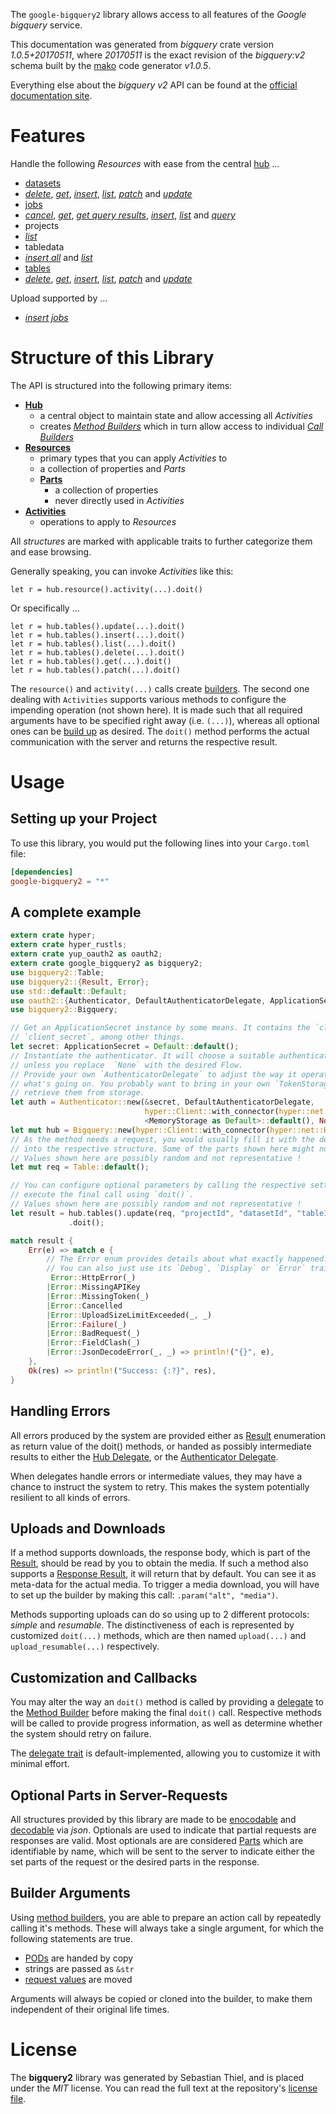 <!---
DO NOT EDIT !
This file was generated automatically from 'src/mako/api/README.md.mako'
DO NOT EDIT !
-->
The `google-bigquery2` library allows access to all features of the *Google bigquery* service.

This documentation was generated from *bigquery* crate version *1.0.5+20170511*, where *20170511* is the exact revision of the *bigquery:v2* schema built by the [mako](http://www.makotemplates.org/) code generator *v1.0.5*.

Everything else about the *bigquery* *v2* API can be found at the
[official documentation site](https://cloud.google.com/bigquery/).
# Features

Handle the following *Resources* with ease from the central [hub](https://docs.rs/google-bigquery2/1.0.5+20170511/google_bigquery2/struct.Bigquery.html) ... 

* [datasets](https://docs.rs/google-bigquery2/1.0.5+20170511/google_bigquery2/struct.Dataset.html)
 * [*delete*](https://docs.rs/google-bigquery2/1.0.5+20170511/google_bigquery2/struct.DatasetDeleteCall.html), [*get*](https://docs.rs/google-bigquery2/1.0.5+20170511/google_bigquery2/struct.DatasetGetCall.html), [*insert*](https://docs.rs/google-bigquery2/1.0.5+20170511/google_bigquery2/struct.DatasetInsertCall.html), [*list*](https://docs.rs/google-bigquery2/1.0.5+20170511/google_bigquery2/struct.DatasetListCall.html), [*patch*](https://docs.rs/google-bigquery2/1.0.5+20170511/google_bigquery2/struct.DatasetPatchCall.html) and [*update*](https://docs.rs/google-bigquery2/1.0.5+20170511/google_bigquery2/struct.DatasetUpdateCall.html)
* [jobs](https://docs.rs/google-bigquery2/1.0.5+20170511/google_bigquery2/struct.Job.html)
 * [*cancel*](https://docs.rs/google-bigquery2/1.0.5+20170511/google_bigquery2/struct.JobCancelCall.html), [*get*](https://docs.rs/google-bigquery2/1.0.5+20170511/google_bigquery2/struct.JobGetCall.html), [*get query results*](https://docs.rs/google-bigquery2/1.0.5+20170511/google_bigquery2/struct.JobGetQueryResultCall.html), [*insert*](https://docs.rs/google-bigquery2/1.0.5+20170511/google_bigquery2/struct.JobInsertCall.html), [*list*](https://docs.rs/google-bigquery2/1.0.5+20170511/google_bigquery2/struct.JobListCall.html) and [*query*](https://docs.rs/google-bigquery2/1.0.5+20170511/google_bigquery2/struct.JobQueryCall.html)
* projects
 * [*list*](https://docs.rs/google-bigquery2/1.0.5+20170511/google_bigquery2/struct.ProjectListCall.html)
* tabledata
 * [*insert all*](https://docs.rs/google-bigquery2/1.0.5+20170511/google_bigquery2/struct.TabledataInsertAllCall.html) and [*list*](https://docs.rs/google-bigquery2/1.0.5+20170511/google_bigquery2/struct.TabledataListCall.html)
* [tables](https://docs.rs/google-bigquery2/1.0.5+20170511/google_bigquery2/struct.Table.html)
 * [*delete*](https://docs.rs/google-bigquery2/1.0.5+20170511/google_bigquery2/struct.TableDeleteCall.html), [*get*](https://docs.rs/google-bigquery2/1.0.5+20170511/google_bigquery2/struct.TableGetCall.html), [*insert*](https://docs.rs/google-bigquery2/1.0.5+20170511/google_bigquery2/struct.TableInsertCall.html), [*list*](https://docs.rs/google-bigquery2/1.0.5+20170511/google_bigquery2/struct.TableListCall.html), [*patch*](https://docs.rs/google-bigquery2/1.0.5+20170511/google_bigquery2/struct.TablePatchCall.html) and [*update*](https://docs.rs/google-bigquery2/1.0.5+20170511/google_bigquery2/struct.TableUpdateCall.html)


Upload supported by ...

* [*insert jobs*](https://docs.rs/google-bigquery2/1.0.5+20170511/google_bigquery2/struct.JobInsertCall.html)



# Structure of this Library

The API is structured into the following primary items:

* **[Hub](https://docs.rs/google-bigquery2/1.0.5+20170511/google_bigquery2/struct.Bigquery.html)**
    * a central object to maintain state and allow accessing all *Activities*
    * creates [*Method Builders*](https://docs.rs/google-bigquery2/1.0.5+20170511/google_bigquery2/trait.MethodsBuilder.html) which in turn
      allow access to individual [*Call Builders*](https://docs.rs/google-bigquery2/1.0.5+20170511/google_bigquery2/trait.CallBuilder.html)
* **[Resources](https://docs.rs/google-bigquery2/1.0.5+20170511/google_bigquery2/trait.Resource.html)**
    * primary types that you can apply *Activities* to
    * a collection of properties and *Parts*
    * **[Parts](https://docs.rs/google-bigquery2/1.0.5+20170511/google_bigquery2/trait.Part.html)**
        * a collection of properties
        * never directly used in *Activities*
* **[Activities](https://docs.rs/google-bigquery2/1.0.5+20170511/google_bigquery2/trait.CallBuilder.html)**
    * operations to apply to *Resources*

All *structures* are marked with applicable traits to further categorize them and ease browsing.

Generally speaking, you can invoke *Activities* like this:

```Rust,ignore
let r = hub.resource().activity(...).doit()
```

Or specifically ...

```ignore
let r = hub.tables().update(...).doit()
let r = hub.tables().insert(...).doit()
let r = hub.tables().list(...).doit()
let r = hub.tables().delete(...).doit()
let r = hub.tables().get(...).doit()
let r = hub.tables().patch(...).doit()
```

The `resource()` and `activity(...)` calls create [builders][builder-pattern]. The second one dealing with `Activities` 
supports various methods to configure the impending operation (not shown here). It is made such that all required arguments have to be 
specified right away (i.e. `(...)`), whereas all optional ones can be [build up][builder-pattern] as desired.
The `doit()` method performs the actual communication with the server and returns the respective result.

# Usage

## Setting up your Project

To use this library, you would put the following lines into your `Cargo.toml` file:

```toml
[dependencies]
google-bigquery2 = "*"
```

## A complete example

```Rust
extern crate hyper;
extern crate hyper_rustls;
extern crate yup_oauth2 as oauth2;
extern crate google_bigquery2 as bigquery2;
use bigquery2::Table;
use bigquery2::{Result, Error};
use std::default::Default;
use oauth2::{Authenticator, DefaultAuthenticatorDelegate, ApplicationSecret, MemoryStorage};
use bigquery2::Bigquery;

// Get an ApplicationSecret instance by some means. It contains the `client_id` and 
// `client_secret`, among other things.
let secret: ApplicationSecret = Default::default();
// Instantiate the authenticator. It will choose a suitable authentication flow for you, 
// unless you replace  `None` with the desired Flow.
// Provide your own `AuthenticatorDelegate` to adjust the way it operates and get feedback about 
// what's going on. You probably want to bring in your own `TokenStorage` to persist tokens and
// retrieve them from storage.
let auth = Authenticator::new(&secret, DefaultAuthenticatorDelegate,
                              hyper::Client::with_connector(hyper::net::HttpsConnector::new(hyper_rustls::TlsClient::new())),
                              <MemoryStorage as Default>::default(), None);
let mut hub = Bigquery::new(hyper::Client::with_connector(hyper::net::HttpsConnector::new(hyper_rustls::TlsClient::new())), auth);
// As the method needs a request, you would usually fill it with the desired information
// into the respective structure. Some of the parts shown here might not be applicable !
// Values shown here are possibly random and not representative !
let mut req = Table::default();

// You can configure optional parameters by calling the respective setters at will, and
// execute the final call using `doit()`.
// Values shown here are possibly random and not representative !
let result = hub.tables().update(req, "projectId", "datasetId", "tableId")
             .doit();

match result {
    Err(e) => match e {
        // The Error enum provides details about what exactly happened.
        // You can also just use its `Debug`, `Display` or `Error` traits
         Error::HttpError(_)
        |Error::MissingAPIKey
        |Error::MissingToken(_)
        |Error::Cancelled
        |Error::UploadSizeLimitExceeded(_, _)
        |Error::Failure(_)
        |Error::BadRequest(_)
        |Error::FieldClash(_)
        |Error::JsonDecodeError(_, _) => println!("{}", e),
    },
    Ok(res) => println!("Success: {:?}", res),
}

```
## Handling Errors

All errors produced by the system are provided either as [Result](https://docs.rs/google-bigquery2/1.0.5+20170511/google_bigquery2/enum.Result.html) enumeration as return value of 
the doit() methods, or handed as possibly intermediate results to either the 
[Hub Delegate](https://docs.rs/google-bigquery2/1.0.5+20170511/google_bigquery2/trait.Delegate.html), or the [Authenticator Delegate](https://docs.rs/yup-oauth2/*/yup_oauth2/trait.AuthenticatorDelegate.html).

When delegates handle errors or intermediate values, they may have a chance to instruct the system to retry. This 
makes the system potentially resilient to all kinds of errors.

## Uploads and Downloads
If a method supports downloads, the response body, which is part of the [Result](https://docs.rs/google-bigquery2/1.0.5+20170511/google_bigquery2/enum.Result.html), should be
read by you to obtain the media.
If such a method also supports a [Response Result](https://docs.rs/google-bigquery2/1.0.5+20170511/google_bigquery2/trait.ResponseResult.html), it will return that by default.
You can see it as meta-data for the actual media. To trigger a media download, you will have to set up the builder by making
this call: `.param("alt", "media")`.

Methods supporting uploads can do so using up to 2 different protocols: 
*simple* and *resumable*. The distinctiveness of each is represented by customized 
`doit(...)` methods, which are then named `upload(...)` and `upload_resumable(...)` respectively.

## Customization and Callbacks

You may alter the way an `doit()` method is called by providing a [delegate](https://docs.rs/google-bigquery2/1.0.5+20170511/google_bigquery2/trait.Delegate.html) to the 
[Method Builder](https://docs.rs/google-bigquery2/1.0.5+20170511/google_bigquery2/trait.CallBuilder.html) before making the final `doit()` call. 
Respective methods will be called to provide progress information, as well as determine whether the system should 
retry on failure.

The [delegate trait](https://docs.rs/google-bigquery2/1.0.5+20170511/google_bigquery2/trait.Delegate.html) is default-implemented, allowing you to customize it with minimal effort.

## Optional Parts in Server-Requests

All structures provided by this library are made to be [enocodable](https://docs.rs/google-bigquery2/1.0.5+20170511/google_bigquery2/trait.RequestValue.html) and 
[decodable](https://docs.rs/google-bigquery2/1.0.5+20170511/google_bigquery2/trait.ResponseResult.html) via *json*. Optionals are used to indicate that partial requests are responses 
are valid.
Most optionals are are considered [Parts](https://docs.rs/google-bigquery2/1.0.5+20170511/google_bigquery2/trait.Part.html) which are identifiable by name, which will be sent to 
the server to indicate either the set parts of the request or the desired parts in the response.

## Builder Arguments

Using [method builders](https://docs.rs/google-bigquery2/1.0.5+20170511/google_bigquery2/trait.CallBuilder.html), you are able to prepare an action call by repeatedly calling it's methods.
These will always take a single argument, for which the following statements are true.

* [PODs][wiki-pod] are handed by copy
* strings are passed as `&str`
* [request values](https://docs.rs/google-bigquery2/1.0.5+20170511/google_bigquery2/trait.RequestValue.html) are moved

Arguments will always be copied or cloned into the builder, to make them independent of their original life times.

[wiki-pod]: http://en.wikipedia.org/wiki/Plain_old_data_structure
[builder-pattern]: http://en.wikipedia.org/wiki/Builder_pattern
[google-go-api]: https://github.com/google/google-api-go-client

# License
The **bigquery2** library was generated by Sebastian Thiel, and is placed 
under the *MIT* license.
You can read the full text at the repository's [license file][repo-license].

[repo-license]: https://github.com/Byron/google-apis-rsblob/master/LICENSE.md
